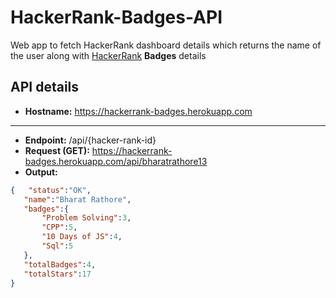 # HackerRank-Badges-API
Web app to fetch HackerRank dashboard details which returns the name of the user along with [HackerRank](https://www.hackerrank.com/) **Badges** details

## API details
* **Hostname:** https://hackerrank-badges.herokuapp.com
----
* **Endpoint:** /api/{hacker-rank-id}
* **Request (GET):** https://hackerrank-badges.herokuapp.com/api/bharatrathore13
* **Output:**
 ```json
{   "status":"OK",
    "name":"Bharat Rathore",
    "badges":{
        "Problem Solving":3,
        "CPP":5,
        "10 Days of JS":4,
        "Sql":5
    },
    "totalBadges":4,
    "totalStars":17
}
```


